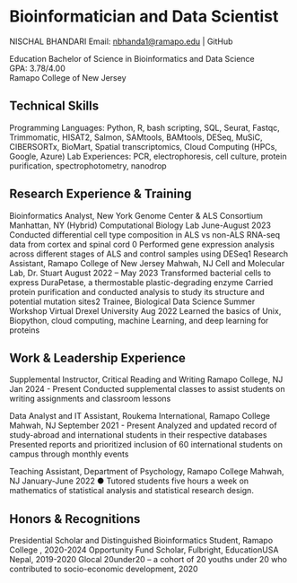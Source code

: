# Bioinformatician and Data Scientist

NISCHAL BHANDARI
Email: nbhanda1@ramapo.edu | GitHub


Education
Bachelor of Science in Bioinformatics and Data Science                                                                                          
GPA: 3.78/4.00                                                                                                                                                                 
Ramapo College of New Jersey	   

## Technical Skills

Programming Languages: Python, R, bash scripting, SQL, Seurat, Fastqc, Trimmomatic, HISAT2, Salmon,  SAMtools, BAMtools, DESeq, MuSiC, CIBERSORTx, BioMart, Spatial transcriptomics, Cloud Computing (HPCs, Google, Azure)
Lab Experiences: PCR, electrophoresis, cell culture, protein purification, spectrophotometry, nanodrop

## Research Experience & Training

Bioinformatics Analyst, New York Genome Center & ALS Consortium                                              Manhattan, NY (Hybrid)
Computational Biology Lab                                                                                                                           	          June-August 2023
Conducted differential cell type composition in ALS vs non-ALS RNA-seq data from cortex and spinal cord 0
Performed gene expression analysis across different stages of ALS and control samples using DESeq1
Research Assistant, Ramapo College of New Jersey							   Mahwah, NJ 
Cell and Molecular Lab, Dr. Stuart                                                                                                        	     August 2022 – May 2023
 Transformed bacterial cells to express DuraPetase, a thermostable plastic-degrading enzyme
Carried protein purification and conducted analysis to study its structure and potential mutation sites2
Trainee, Biological Data Science Summer Workshop                                                                                                           Virtual 
Drexel University                                                                                                                                                                      Aug 2022
Learned the basics of Unix, Biopython, cloud computing, machine Learning, and deep learning for proteins

## Work & Leadership Experience
Supplemental Instructor, Critical Reading and Writing                                                                                  Ramapo College, NJ
	                                                                                                                                                                       Jan 2024 - Present 
Conducted supplemental classes to assist students on  writing assignments and classroom lessons

Data Analyst and IT Assistant, Roukema International, Ramapo College                                                              Mahwah, NJ 
						         					       September 2021 - Present
Analyzed and updated record of study-abroad and international students in their respective databases
Presented reports and prioritized inclusion of 60 international students on campus through monthly events

Teaching Assistant, Department of Psychology, Ramapo College						 Mahwah, NJ
    January-June 2022
● Tutored students five hours a week on mathematics of statistical analysis and statistical research design.


## Honors & Recognitions
Presidential Scholar and Distinguished Bioinformatics Student, Ramapo College , 2020-2024
Opportunity Fund Scholar, Fulbright, EducationUSA Nepal, 2019-2020
Glocal 20under20 – a cohort of 20 youths under 20 who contributed to socio-economic development, 2020
